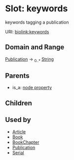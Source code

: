 
# Slot: keywords


keywords tagging a publication

URI: [biolink:keywords](https://w3id.org/biolink/vocab/keywords)


## Domain and Range

[Publication](Publication.md) ->  <sub>0..*</sub>
 [String](types/String.md)

## Parents

 *  is_a: [node property](node_property.md)

## Children


## Used by

 * [Article](Article.md)
 * [Book](Book.md)
 * [BookChapter](BookChapter.md)
 * [Publication](Publication.md)
 * [Serial](Serial.md)
